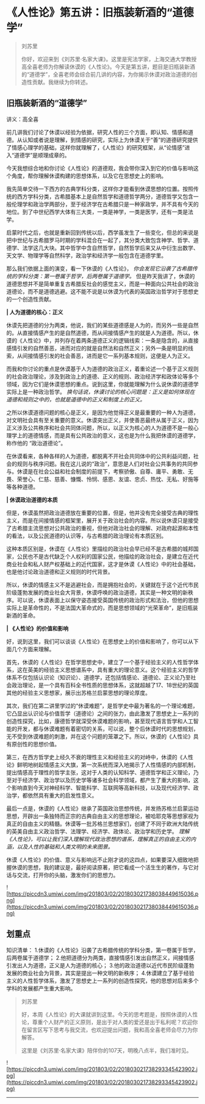 # 《人性论》第五讲：旧瓶装新酒的“道德学”

> 刘苏里
> 
> 你好，欢迎来到《刘苏里·名家大课》。这里是宪法学家，上海交通大学教授高全喜老师为你解读休谟的《人性论》。今天是第五讲，题目是旧瓶装新酒的“道德学”，全喜老师会综合前几讲的内容，为你揭示休谟对政治道德的创造性贡献。我继续为你转述。

## 旧瓶装新酒的“道德学”

讲义：高全喜

前几讲我们讨论了休谟以经验为依据，研究人性的三个方面，即认知、情感和道德。从认知或者说是理解，到情感的研究，实际上为休谟关于“善”的道德研究提供了情感心理学的基础，这样你就理解了，《人性论》的研究框架，从“论情感”进入“道德学”是顺理成章的。

今天我想综合地和你讨论《人性论》的道德观，我会带你深入到它的价值与影响这个角度，帮你理解休谟构建的思想体系，以及它在思想史上的影响。

我先简单交待一下西方的古典学科分类，这样你才能看到休谟思想的位置。按照传统的西方学科分类，古希腊基本上是自然哲学和道德哲学两分，道德哲学又包含一般伦理学和政治学两部分，至于经济学在古希腊只是一种家政学，并不具有今天的地位。到了中世纪西学大体有三大类，一类是神学，一类是医学，还有一类是法学。

启蒙时代之后，也就是重新回到传统以后，西学虽发生了一些变化，但总的来说是把中世纪与古希腊罗马时期的学科混合在一起了，其分类大致包含神学、哲学、道德学、法学这几大块。其中哲学中含自然哲学，自然哲学后来又从中衍生出数学、天文学、物理学等自然科学，政治学和经济学一般包含在道德学里。

那么我们依据上面的演变，看一下休谟的《人性论》， *你会发现它沿袭了古希腊传统的学科分类：第一卷属于哲学，后两卷属于道德学。* 但是昨天我讲了，休谟的道德思想并不是简单重复古希腊反社会的感觉主义，而是一种面向公共社会的政治道德论，而不是道德逃避。这不能不说是以休谟为代表的英国政治哲学对于思想史的一个创造性贡献。

 **| 人为道德的核心：正义**

休谟先把道德的分为两类，他说，我们的某些道德感是人为的，而另外一些是自然的。从直接情感产生的是自然道德，而从间接情感产生的就是人为道德。所以，休谟的《人性论》中，并列存在着两条道德正义的逻辑线索：一条是隐含的，从直接感情引发的自然善恶，进而对应的就是自然法和自然正义；另外一条是明显的线索，从间接情感引发的社会善恶，进而是它一系列基本规则，这便是人为正义。

而我和你讨论的重点是休谟基于人为道德的政治正义，着重论述一个基于正义规则的社会政治理论，涉及到政治上的道德、正义的规则、政治经济学和政体论等多个领域，因为它们是休谟思想的重点。说到这里，你就能理解为什么说休谟的道德学实际上是一种政治哲学。 *换句话说，休谟讨论的核心问题是：正义是如何体现在道德和规则之中的，也就是道德中的正义和制度上的正义。*

之所以休谟道德问题的核心是正义，是因为他觉得正义是最重要的一种人为道德，对文明社会具有至关重要的意义。休谟突出正义，并使善恶最终从属于正义，因为正义涉及公共秩序和社会共同体问题，所以，以正义为核心的人为道德不是一般心理学上的道德情感，而是具有公共政治的意义，这也是为什么我把休谟的道德学，称作他的 “政治道德论”。

在休谟看来，各种各样的人为道德，都脱离不开社会共同体中的公共利益问题，社会的规则与秩序问题。我在这儿说的“政治”，意思是人们对社会公共事务的共同参与。休谟是在社会公益和社会制度的前提下，考察骄傲、自尊、庸平、勇敢、无畏、荣誉心、仁慈、慈善、慷慨、怜悯、感恩、友谊、忠贞、热忱、无私、好施等等各种道德。

 **| 休谟政治道德的本质**

但是，休谟虽然把政治道德放在重要的位置，但是，他并没有完全接受古典的理性主义，而是在间接情感的框架里，展开关于政治社会的内容。所以说休谟只是接受了古希腊主流思想对公共政治的重视，但他对政治社会的理解、对政府起源和本性的看法，以及公民道德的认识等，与古希腊的政治理论有本质区别。

这种本质区别是，休谟在《人性论》里描绘的政治社会早已经不是古希腊的城邦国家，公民也不是古代缺乏个人权利的国家公民，他描绘的政治社会，是建立在近代商业社会和私人财产权基础上的近代国家，这才是休谟《人性论》中的社会基础，也是他讨论政治道德和正义规则的时代背景。

所以，休谟的情感主义不是逃避社会，而是拥抱社会的，关键就在于这个近代市民阶级蓬勃发展的商业社会大背景，休谟呼唤的政治道德，其实是一种文明的新秩序。可以说，休谟表面上以保守姿态接受英国传统的政治形式和法治，但他的思想实际上是革命性的，不是法国大革命式的，而是思想领域的“光荣革命”，是旧瓶装新酒的革命。

 **| 《人性论》的价值和影响**

好，说到这里，我们可以谈谈《人性论》在思想史上的价值和影响了，你可以从下面几个方面来理解。

首先，休谟的《人性论》在哲学思想史中，建立了一个基于经验主义的人性哲学体系，这在英美的经验主义思想谱系中，具有重大的理论意义。这个经验主义的哲学体系不仅包括认识论（知识论）、道德学，还包括情感论、道德论、正义论乃至社会政治理论，是一个具有百科全书性质的思想体系，这就超越了17、18世纪的英国其他的经验主义思想家，展示出苏格兰启蒙思想的理论厚度。

其次，我们在第二讲里学过的“休谟难题”，是哲学史中最为著名的一个理论难题，它凸显出认识论与价值哲学（道德论）之间的张力，由此激发了思想史上一系列的创造性探究，比如，康德哲学就深受休谟难题的影响，甚至现代语言哲学和人工智能的开发，都与休谟难题有着密切的关系，可以说，整个后休谟时代的思想规划，无不受到休谟难题的刺激，并在这个问题的笼罩之下。所以，休谟的《人性论》具有原创性的思想价值。

第三，在西方哲学史上经久不衰的理性主义和经验主义的对峙中，休谟的《人性论》鲜明地树起情感主义大旗，第一次系统而深入地揭示了人性情感的内部机制，提出情感高于理性的哲学主张，这对于人类的认知科学、道德哲学和正义理论，乃至对于经济学、政治学以及历史学等诸多社会科学领域，都产生了重大的影响，这个影响直到今天对神经科学、智能科学、互联网等高新科技，以及现代经济学、政治学，都依然具有重大的启发性意义。

最后一点是，休谟的《人性论》继承了英国政治思想传统，并发扬苏格兰启蒙运动思想，开辟出一条独特而正宗的古典自由主义的思想理论，被哈耶克等思想家视为真正的自由主义的精髓。休谟等一批苏格兰思想家们，创建了不同于欧洲大陆传统的英美自由主义政治哲学、法理学、经济学、政体论、政治学和历史学。 *理解《人性论》，可以让我们深入理解现代政治思想的谱系，理解真正的自由主义的内涵，以及人性的基础和人类文明的未来图景。*

休谟《人性论》的价值、意义与影响远不止刚才说的这四点，如果要深入细致地把握休谟的思想，我的建议是，最好阅读原著，把它看成一个活生生的著作，与它对话与交流，打开你的头脑，激发你们的思想力。

![https://piccdn3.umiwi.com/img/201803/02/201803021738038449615036.png](https://piccdn3.umiwi.com/img/201803/02/201803021738038449615036.png)

## 划重点

知识清单：
1.休谟的《人性论》沿袭了古希腊传统的学科分类，第一卷属于哲学，后两卷属于道德学；
2.他把道德分为两类，直接情感引发出自然正义，间接情感引发出人为道德，正义是人为道德的核心；
3.他的政治道德以近代市民阶级蓬勃发展的商业社会为背景，其实是提出一种文明的新秩序；
4.休谟建立了基于经验主义的人性哲学体系，激发了思想史上一系列的创造性探究，他的思想对后来多个学科的发展都产生重大影响。

> 刘苏里
> 
> 好，本周《人性论》的大课就讲到这里。今天的思考题是，按照休谟的人性论，尊重个人财产的正义原则，是出于对人类的爱还是出于私利呢？欢迎你在留言区写下思考与我交流，也欢迎提出问题，我和高全喜老师会尽力为你解答。
> 
> 这里是《刘苏里·名家大课》陪伴你的107天，明晚八点半，我们准时见。

![https://piccdn3.umiwi.com/img/201803/02/201803021738293345423902.jpg](https://piccdn3.umiwi.com/img/201803/02/201803021738293345423902.jpg)

---
